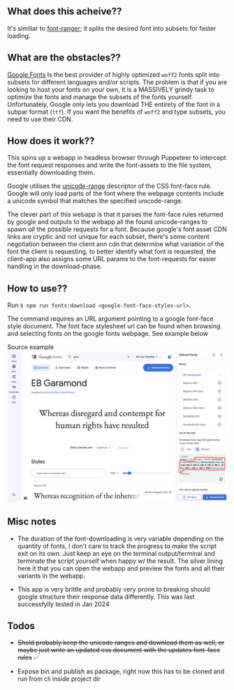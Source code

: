 ## What does this acheive??

It's similiar to [font-ranger](https://www.npmjs.com/package/font-ranger?activeTab=readme); it splits the desired font into subsets for faster loading.

## What are the obstacles??

[Google Fonts](https://fonts.google.com/) Is the best provider of highly optimized `woff2` fonts split into subsets for different languages and/or scripts. The problem is that if you are looking to host your fonts on your own, it is a MASSIVELY grindy task to optimize the fonts and manage the subsets of the fonts yourself. Unfortunately, Google only lets you download THE entirety of the font in a subpar format (`ttf`). If you want the benefits of `woff2` and type subsets, you need to use their CDN.

## How does it work??

This spins up a webapp in headless browser through Puppeteer to intercept
the font request responses and write the font-assets to the file system, essentially downloading them.

Google utilises the [unicode-range](https://developer.mozilla.org/en-US/docs/Web/CSS/@font-face/unicode-range) descriptor of the CSS font-face rule. Google will only load parts of the font where the webpage contents include a unicode symbol that matches the specified unicode-range.

The clever part of this webapp is that it parses the font-face rules returned by google and outputs to the webapp all the found unicode-ranges to spawn *all* the possible requests for a font. Because google's font asset CDN links are cryptic and not unique for each subset, there's some content negotiation between the client ann cdn that determine what variation of the font the client is requesting, to better identify what font is requested, the client-app also assigns some URL params to the font-requests for easier handling in the download-phase.

## How to use??

Run `$ npm run fonts:download <google-font-face-styles-url>`.

The command requires an URL argument pointing to a google font-face style document. The font face stylesheet url can be found when browsing and selecting fonts on the google fonts webpage. See example below

Source example
![image info](./ga-font-source-example.png)

## Misc notes

- The duration of the font-downloading is very variable depending on the quantity of fonts, I don't care to track the progress to make the script exit on its own. Just keep an eye on the terminal output/terminal and terminate the script yourself when happy w/ the result. The silver lining here it that you can open the webapp and preview the fonts and all their variants in the webapp.

- This app is very brittle and probably very prone to breaking should google structure their response data differently. This was last successfylly tested in Jan 2024

## Todos

- ~~Shold probably keep the unicode ranges and download them as well, or maybe just write an updated css document
with the updates font-face rules~~ ✅

- Expose bin and publish as package, right now this has to be cloned and run from cli inside project dir 




